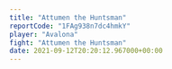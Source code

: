 ```yaml
---
title: "Attumen the Huntsman"
reportCode: "1FAg938n7dc4hmkY"
player: "Avalona"
fight: "Attumen the Huntsman"
date: 2021-09-12T20:20:12.967000+00:00
---
```

